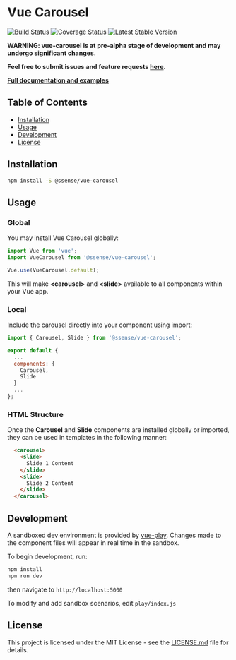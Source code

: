 # Vue Carousel

[![Build Status](https://travis-ci.org/SSENSE/vue-carousel.svg?branch=master)](https://travis-ci.org/SSENSE/vue-carousel)
[![Coverage Status](https://coveralls.io/repos/github/SSENSE/vue-carousel/badge.svg?branch=master)](https://coveralls.io/github/SSENSE/vue-carousel?branch=master)
[![Latest Stable Version](https://img.shields.io/npm/v/@ssense/vue-carousel.svg)](https://www.npmjs.com/package/@ssense/vue-carousel)

**WARNING: vue-carousel is at pre-alpha stage of development and may undergo significant changes.**

**Feel free to submit issues and feature requests [here](https://github.com/SSENSE/vue-carousel/issues)**.

**[Full documentation and examples](https://ssense.github.io/vue-carousel)**

## Table of Contents
- [Installation](#installation)
- [Usage](#usage)
- [Development](#development)
- [License](#license)

## Installation

``` bash
npm install -S @ssense/vue-carousel
```

## Usage

### Global

You may install Vue Carousel globally:

``` js
import Vue from 'vue';
import VueCarousel from '@ssense/vue-carousel';

Vue.use(VueCarousel.default);
```
This will make **&lt;carousel&gt;** and **&lt;slide&gt;** available to all components within your Vue app.

### Local

Include the carousel directly into your component using import:

``` js
import { Carousel, Slide } from '@ssense/vue-carousel';

export default {
  ...
  components: {
    Carousel,
    Slide
  }
  ...
};
```

### HTML Structure

Once the **Carousel** and **Slide** components are installed globally or imported, they can be used in templates in the following manner:

``` html
  <carousel>
    <slide>
      Slide 1 Content
    </slide>
    <slide>
      Slide 2 Content
    </slide>
  </carousel>
```

## Development

A sandboxed dev environment is provided by [vue-play](https://github.com/vue-play/vue-play). Changes made to the component files will appear in real time in the sandbox. 

To begin development, run:

``` bash
npm install
npm run dev
```

then navigate to `http://localhost:5000`

To modify and add sandbox scenarios, edit `play/index.js`

## License

This project is licensed under the MIT License - see the [LICENSE.md](LICENSE.md) file for details.
